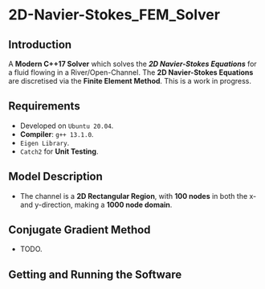 # 2D-Navier-Stokes_FEM_Solver

## Introduction
A __Modern C++17 Solver__ which solves the ___2D Navier-Stokes Equations___ for a fluid flowing in a River/Open-Channel.
The __2D Navier-Stokes Equations__ are discretised via the __Finite Element Method__.
This is a work in progress.
## Requirements
* Developed on `Ubuntu 20.04`.
* __Compiler__: `g++ 13.1.0`.
* `Eigen Library`.
* `Catch2` for __Unit Testing__.

## Model Description
* The channel is a __2D Rectangular Region__, with __100 nodes__ in both the x- and y-direction, making a __1000 node domain__.
  
## Conjugate Gradient Method
* TODO.
  
## Getting and Running the Software


